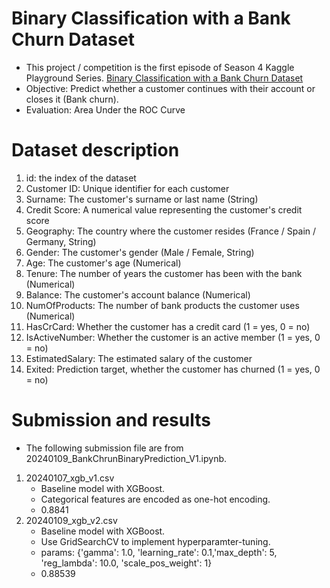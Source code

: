 # Binary Classification with a Bank Churn Dataset
* This project / competition is the first episode of Season 4 Kaggle Playground Series.
[Binary Classification with a Bank Churn Dataset](https://www.kaggle.com/competitions/playground-series-s4e1/overview)
* Objective: Predict whether a customer continues with their account or closes it (Bank churn).
* Evaluation: Area Under the ROC Curve

# Dataset description
1. id: the index of the dataset 
2. Customer ID: Unique identifier for each customer
3. Surname: The customer's surname or last name (String)
4. Credit Score: A numerical value representing the customer's credit score
5. Geography: The country where the customer resides (France / Spain / Germany, String)
6. Gender: The customer's gender (Male / Female, String)
7. Age: The customer's age (Numerical)
8. Tenure: The number of years the customer has been with the bank (Numerical)
9. Balance: The customer's account balance (Numerical)
10. NumOfProducts: The number of bank products the customer uses (Numerical)
11. HasCrCard: Whether the customer has a credit card (1 = yes, 0 = no)
12. IsActiveNumber: Whether the customer is an active member (1 = yes, 0 = no)
13. EstimatedSalary: The estimated salary of the customer
14. Exited: Prediction target, whether the customer has churned (1 = yes, 0 = no)

# Submission and results
* The following submission file are from 20240109_BankChrunBinaryPrediction_V1.ipynb.
1. 20240107_xgb_v1.csv
   * Baseline model with XGBoost.
   * Categorical features are encoded as one-hot encoding.
   * 0.8841
2. 20240109_xgb_v2.csv
   * Baseline model with XGBoost.
   * Use GridSearchCV to implement hyperparamter-tuning.
   * params: {'gamma': 1.0, 'learning_rate': 0.1,'max_depth': 5, 'reg_lambda': 10.0, 'scale_pos_weight': 1}
   * 0.88539